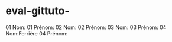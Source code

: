 # eval-gittuto-

01 Nom:
01 Prénom:
02 Nom:
02 Prénom:
03 Nom:
03 Prénom:
04 Nom:Ferrière
04 Prénom: